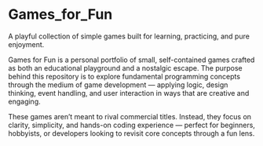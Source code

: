 # Games_for_Fun
A playful collection of simple games built for learning, practicing, and pure enjoyment.

Games for Fun is a personal portfolio of small, self-contained games crafted as both an educational playground and a nostalgic escape. The purpose behind this repository is to explore fundamental programming concepts through the medium of game development — applying logic, design thinking, event handling, and user interaction in ways that are creative and engaging.

These games aren’t meant to rival commercial titles. Instead, they focus on clarity, simplicity, and hands-on coding experience — perfect for beginners, hobbyists, or developers looking to revisit core concepts through a fun lens.
